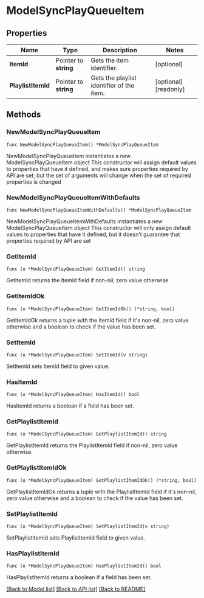 # ModelSyncPlayQueueItem

## Properties

Name | Type | Description | Notes
------------ | ------------- | ------------- | -------------
**ItemId** | Pointer to **string** | Gets the item identifier. | [optional] 
**PlaylistItemId** | Pointer to **string** | Gets the playlist identifier of the item. | [optional] [readonly] 

## Methods

### NewModelSyncPlayQueueItem

`func NewModelSyncPlayQueueItem() *ModelSyncPlayQueueItem`

NewModelSyncPlayQueueItem instantiates a new ModelSyncPlayQueueItem object
This constructor will assign default values to properties that have it defined,
and makes sure properties required by API are set, but the set of arguments
will change when the set of required properties is changed

### NewModelSyncPlayQueueItemWithDefaults

`func NewModelSyncPlayQueueItemWithDefaults() *ModelSyncPlayQueueItem`

NewModelSyncPlayQueueItemWithDefaults instantiates a new ModelSyncPlayQueueItem object
This constructor will only assign default values to properties that have it defined,
but it doesn't guarantee that properties required by API are set

### GetItemId

`func (o *ModelSyncPlayQueueItem) GetItemId() string`

GetItemId returns the ItemId field if non-nil, zero value otherwise.

### GetItemIdOk

`func (o *ModelSyncPlayQueueItem) GetItemIdOk() (*string, bool)`

GetItemIdOk returns a tuple with the ItemId field if it's non-nil, zero value otherwise
and a boolean to check if the value has been set.

### SetItemId

`func (o *ModelSyncPlayQueueItem) SetItemId(v string)`

SetItemId sets ItemId field to given value.

### HasItemId

`func (o *ModelSyncPlayQueueItem) HasItemId() bool`

HasItemId returns a boolean if a field has been set.

### GetPlaylistItemId

`func (o *ModelSyncPlayQueueItem) GetPlaylistItemId() string`

GetPlaylistItemId returns the PlaylistItemId field if non-nil, zero value otherwise.

### GetPlaylistItemIdOk

`func (o *ModelSyncPlayQueueItem) GetPlaylistItemIdOk() (*string, bool)`

GetPlaylistItemIdOk returns a tuple with the PlaylistItemId field if it's non-nil, zero value otherwise
and a boolean to check if the value has been set.

### SetPlaylistItemId

`func (o *ModelSyncPlayQueueItem) SetPlaylistItemId(v string)`

SetPlaylistItemId sets PlaylistItemId field to given value.

### HasPlaylistItemId

`func (o *ModelSyncPlayQueueItem) HasPlaylistItemId() bool`

HasPlaylistItemId returns a boolean if a field has been set.


[[Back to Model list]](../README.md#documentation-for-models) [[Back to API list]](../README.md#documentation-for-api-endpoints) [[Back to README]](../README.md)


